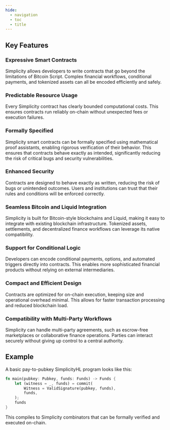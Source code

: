 ```yaml
---
hide:
  - navigation
  - toc
  - title
---
```


## Key Features

### Expressive Smart Contracts

Simplicity allows developers to write contracts that go beyond the limitations of Bitcoin Script. Complex financial workflows, conditional payments, and tokenized assets can all be encoded efficiently and safely.

### Predictable Resource Usage

Every Simplicity contract has clearly bounded computational costs. This ensures contracts run reliably on-chain without unexpected fees or execution failures.

### Formally Specified

Simplicity smart contracts can be formally specified using mathematical proof assistants, enabling rigorous verification of their behavior. This ensures that contracts behave exactly as intended, significantly reducing the risk of critical bugs and security vulnerabilities.

### Enhanced Security

Contracts are designed to behave exactly as written, reducing the risk of bugs or unintended outcomes. Users and institutions can trust that their rules and conditions will be enforced correctly.

### Seamless Bitcoin and Liquid Integration

Simplicity is built for Bitcoin-style blockchains and Liquid, making it easy to integrate with existing blockchain infrastructure. Tokenized assets, settlements, and decentralized finance workflows can leverage its native compatibility.

### Support for Conditional Logic

Developers can encode conditional payments, options, and automated triggers directly into contracts. This enables more sophisticated financial products without relying on external intermediaries.

### Compact and Efficient Design

Contracts are optimized for on-chain execution, keeping size and operational overhead minimal. This allows for faster transaction processing and reduced blockchain load.

### Compatibility with Multi-Party Workflows

Simplicity can handle multi-party agreements, such as escrow-free marketplaces or collaborative finance operations. Parties can interact securely without giving up control to a central authority.

## Example

A basic pay-to-pubkey SimplicityHL program looks like this:

```rust
fn main(pubkey: Pubkey, funds: Funds) -> Funds {
    let (witness = _, funds) = commit(
        Witness = ValidSignature(pubkey, funds),
        funds,
    );
    funds
}
```

This compiles to Simplicity combinators that can be formally verified and executed on-chain.
